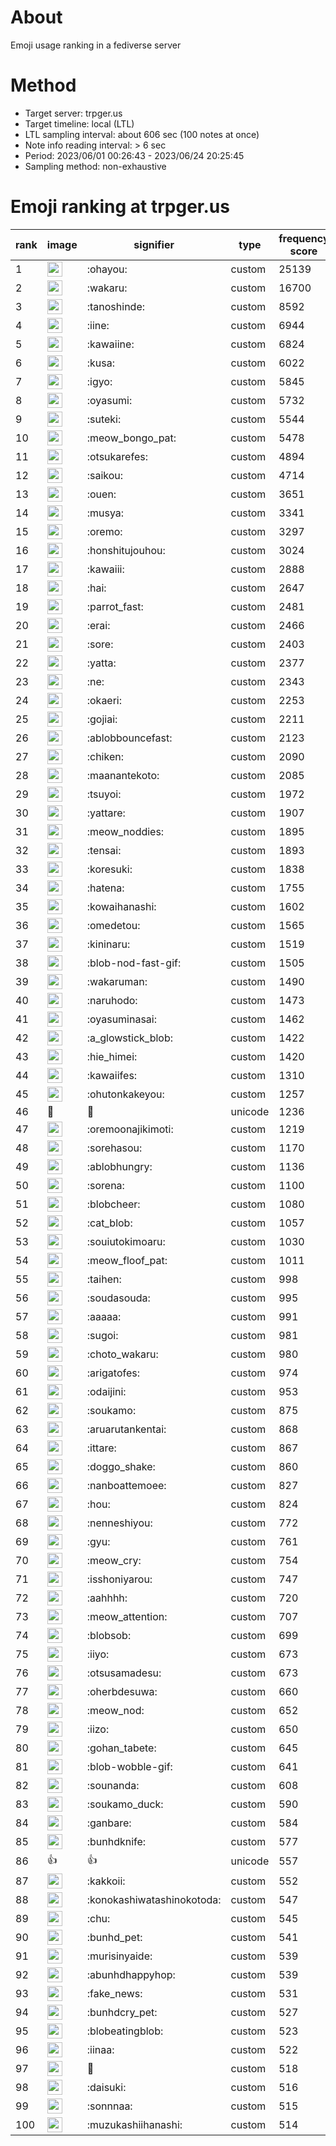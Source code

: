# About
Emoji usage ranking in a fediverse server

# Method
- Target server: trpger.us
- Target timeline: local (LTL)
- LTL sampling interval: about 606 sec (100 notes at once)
- Note info reading interval: > 6 sec
- Period: 2023/06/01 00:26:43 - 2023/06/24 20:25:45 
- Sampling method: non-exhaustive

# Emoji ranking at trpger.us

|rank|image|signifier|type|frequency score|
|----|----|----|----|----|
|1|<img height="24" src="https://trpger.us/emoji/ohayou.webp">|:ohayou:|custom|25139|
|2|<img height="24" src="https://trpger.us/emoji/wakaru.webp">|:wakaru:|custom|16700|
|3|<img height="24" src="https://trpger.us/emoji/tanoshinde.webp">|:tanoshinde:|custom|8592|
|4|<img height="24" src="https://trpger.us/emoji/iine.webp">|:iine:|custom|6944|
|5|<img height="24" src="https://trpger.us/emoji/kawaiine.webp">|:kawaiine:|custom|6824|
|6|<img height="24" src="https://trpger.us/emoji/kusa.webp">|:kusa:|custom|6022|
|7|<img height="24" src="https://trpger.us/emoji/igyo.webp">|:igyo:|custom|5845|
|8|<img height="24" src="https://trpger.us/emoji/oyasumi.webp">|:oyasumi:|custom|5732|
|9|<img height="24" src="https://trpger.us/emoji/suteki.webp">|:suteki:|custom|5544|
|10|<img height="24" src="https://trpger.us/emoji/meow_bongo_pat.webp">|:meow_bongo_pat:|custom|5478|
|11|<img height="24" src="https://trpger.us/emoji/otsukarefes.webp">|:otsukarefes:|custom|4894|
|12|<img height="24" src="https://trpger.us/emoji/saikou.webp">|:saikou:|custom|4714|
|13|<img height="24" src="https://trpger.us/emoji/ouen.webp">|:ouen:|custom|3651|
|14|<img height="24" src="https://trpger.us/emoji/musya.webp">|:musya:|custom|3341|
|15|<img height="24" src="https://trpger.us/emoji/oremo.webp">|:oremo:|custom|3297|
|16|<img height="24" src="https://trpger.us/emoji/honshitujouhou.webp">|:honshitujouhou:|custom|3024|
|17|<img height="24" src="https://trpger.us/emoji/kawaiii.webp">|:kawaiii:|custom|2888|
|18|<img height="24" src="https://trpger.us/emoji/hai.webp">|:hai:|custom|2647|
|19|<img height="24" src="https://trpger.us/emoji/parrot_fast.webp">|:parrot_fast:|custom|2481|
|20|<img height="24" src="https://trpger.us/emoji/erai.webp">|:erai:|custom|2466|
|21|<img height="24" src="https://trpger.us/emoji/sore.webp">|:sore:|custom|2403|
|22|<img height="24" src="https://trpger.us/emoji/yatta.webp">|:yatta:|custom|2377|
|23|<img height="24" src="https://trpger.us/emoji/ne.webp">|:ne:|custom|2343|
|24|<img height="24" src="https://trpger.us/emoji/okaeri.webp">|:okaeri:|custom|2253|
|25|<img height="24" src="https://trpger.us/emoji/gojiai.webp">|:gojiai:|custom|2211|
|26|<img height="24" src="https://trpger.us/emoji/ablobbouncefast.webp">|:ablobbouncefast:|custom|2123|
|27|<img height="24" src="https://trpger.us/emoji/chiken.webp">|:chiken:|custom|2090|
|28|<img height="24" src="https://trpger.us/emoji/maanantekoto.webp">|:maanantekoto:|custom|2085|
|29|<img height="24" src="https://trpger.us/emoji/tsuyoi.webp">|:tsuyoi:|custom|1972|
|30|<img height="24" src="https://trpger.us/emoji/yattare.webp">|:yattare:|custom|1907|
|31|<img height="24" src="https://trpger.us/emoji/meow_noddies.webp">|:meow_noddies:|custom|1895|
|32|<img height="24" src="https://trpger.us/emoji/tensai.webp">|:tensai:|custom|1893|
|33|<img height="24" src="https://trpger.us/emoji/koresuki.webp">|:koresuki:|custom|1838|
|34|<img height="24" src="https://trpger.us/emoji/hatena.webp">|:hatena:|custom|1755|
|35|<img height="24" src="https://trpger.us/emoji/kowaihanashi.webp">|:kowaihanashi:|custom|1602|
|36|<img height="24" src="https://trpger.us/emoji/omedetou.webp">|:omedetou:|custom|1565|
|37|<img height="24" src="https://trpger.us/emoji/kininaru.webp">|:kininaru:|custom|1519|
|38|<img height="24" src="https://trpger.us/emoji/blob-nod-fast-gif.webp">|:blob-nod-fast-gif:|custom|1505|
|39|<img height="24" src="https://trpger.us/emoji/wakaruman.webp">|:wakaruman:|custom|1490|
|40|<img height="24" src="https://trpger.us/emoji/naruhodo.webp">|:naruhodo:|custom|1473|
|41|<img height="24" src="https://trpger.us/emoji/oyasuminasai.webp">|:oyasuminasai:|custom|1462|
|42|<img height="24" src="https://trpger.us/emoji/a_glowstick_blob.webp">|:a_glowstick_blob:|custom|1422|
|43|<img height="24" src="https://trpger.us/emoji/hie_himei.webp">|:hie_himei:|custom|1420|
|44|<img height="24" src="https://trpger.us/emoji/kawaiifes.webp">|:kawaiifes:|custom|1310|
|45|<img height="24" src="https://trpger.us/emoji/ohutonkakeyou.webp">|:ohutonkakeyou:|custom|1257|
|46|🍮|🍮|unicode|1236|
|47|<img height="24" src="https://trpger.us/emoji/oremoonajikimoti.webp">|:oremoonajikimoti:|custom|1219|
|48|<img height="24" src="https://trpger.us/emoji/sorehasou.webp">|:sorehasou:|custom|1170|
|49|<img height="24" src="https://trpger.us/emoji/ablobhungry.webp">|:ablobhungry:|custom|1136|
|50|<img height="24" src="https://trpger.us/emoji/sorena.webp">|:sorena:|custom|1100|
|51|<img height="24" src="https://trpger.us/emoji/blobcheer.webp">|:blobcheer:|custom|1080|
|52|<img height="24" src="https://trpger.us/emoji/cat_blob.webp">|:cat_blob:|custom|1057|
|53|<img height="24" src="https://trpger.us/emoji/souiutokimoaru.webp">|:souiutokimoaru:|custom|1030|
|54|<img height="24" src="https://trpger.us/emoji/meow_floof_pat.webp">|:meow_floof_pat:|custom|1011|
|55|<img height="24" src="https://trpger.us/emoji/taihen.webp">|:taihen:|custom|998|
|56|<img height="24" src="https://trpger.us/emoji/soudasouda.webp">|:soudasouda:|custom|995|
|57|<img height="24" src="https://trpger.us/emoji/aaaaa.webp">|:aaaaa:|custom|991|
|58|<img height="24" src="https://trpger.us/emoji/sugoi.webp">|:sugoi:|custom|981|
|59|<img height="24" src="https://trpger.us/emoji/choto_wakaru.webp">|:choto_wakaru:|custom|980|
|60|<img height="24" src="https://trpger.us/emoji/arigatofes.webp">|:arigatofes:|custom|974|
|61|<img height="24" src="https://trpger.us/emoji/odaijini.webp">|:odaijini:|custom|953|
|62|<img height="24" src="https://trpger.us/emoji/soukamo.webp">|:soukamo:|custom|875|
|63|<img height="24" src="https://trpger.us/emoji/aruarutankentai.webp">|:aruarutankentai:|custom|868|
|64|<img height="24" src="https://trpger.us/emoji/ittare.webp">|:ittare:|custom|867|
|65|<img height="24" src="https://trpger.us/emoji/doggo_shake.webp">|:doggo_shake:|custom|860|
|66|<img height="24" src="https://trpger.us/emoji/nanboattemoee.webp">|:nanboattemoee:|custom|827|
|67|<img height="24" src="https://trpger.us/emoji/hou.webp">|:hou:|custom|824|
|68|<img height="24" src="https://trpger.us/emoji/nenneshiyou.webp">|:nenneshiyou:|custom|772|
|69|<img height="24" src="https://trpger.us/emoji/gyu.webp">|:gyu:|custom|761|
|70|<img height="24" src="https://trpger.us/emoji/meow_cry.webp">|:meow_cry:|custom|754|
|71|<img height="24" src="https://trpger.us/emoji/isshoniyarou.webp">|:isshoniyarou:|custom|747|
|72|<img height="24" src="https://trpger.us/emoji/aahhhh.webp">|:aahhhh:|custom|720|
|73|<img height="24" src="https://trpger.us/emoji/meow_attention.webp">|:meow_attention:|custom|707|
|74|<img height="24" src="https://trpger.us/emoji/blobsob.webp">|:blobsob:|custom|699|
|75|<img height="24" src="https://trpger.us/emoji/iiyo.webp">|:iiyo:|custom|673|
|76|<img height="24" src="https://trpger.us/emoji/otsusamadesu.webp">|:otsusamadesu:|custom|673|
|77|<img height="24" src="https://trpger.us/emoji/oherbdesuwa.webp">|:oherbdesuwa:|custom|660|
|78|<img height="24" src="https://trpger.us/emoji/meow_nod.webp">|:meow_nod:|custom|652|
|79|<img height="24" src="https://trpger.us/emoji/iizo.webp">|:iizo:|custom|650|
|80|<img height="24" src="https://trpger.us/emoji/gohan_tabete.webp">|:gohan_tabete:|custom|645|
|81|<img height="24" src="https://trpger.us/emoji/blob-wobble-gif.webp">|:blob-wobble-gif:|custom|641|
|82|<img height="24" src="https://trpger.us/emoji/sounanda.webp">|:sounanda:|custom|608|
|83|<img height="24" src="https://trpger.us/emoji/soukamo_duck.webp">|:soukamo_duck:|custom|590|
|84|<img height="24" src="https://trpger.us/emoji/ganbare.webp">|:ganbare:|custom|584|
|85|<img height="24" src="https://trpger.us/emoji/bunhdknife.webp">|:bunhdknife:|custom|577|
|86|👍|👍|unicode|557|
|87|<img height="24" src="https://trpger.us/emoji/kakkoii.webp">|:kakkoii:|custom|552|
|88|<img height="24" src="https://trpger.us/emoji/konokashiwatashinokotoda.webp">|:konokashiwatashinokotoda:|custom|547|
|89|<img height="24" src="https://trpger.us/emoji/chu.webp">|:chu:|custom|545|
|90|<img height="24" src="https://trpger.us/emoji/bunhd_pet.webp">|:bunhd_pet:|custom|541|
|91|<img height="24" src="https://trpger.us/emoji/murisinyaide.webp">|:murisinyaide:|custom|539|
|92|<img height="24" src="https://trpger.us/emoji/abunhdhappyhop.webp">|:abunhdhappyhop:|custom|539|
|93|<img height="24" src="https://trpger.us/emoji/fake_news.webp">|:fake_news:|custom|531|
|94|<img height="24" src="https://trpger.us/emoji/bunhdcry_pet.webp">|:bunhdcry_pet:|custom|527|
|95|<img height="24" src="https://trpger.us/emoji/blobeatingblob.webp">|:blobeatingblob:|custom|523|
|96|<img height="24" src="https://trpger.us/emoji/iinaa.webp">|:iinaa:|custom|522|
|97|<img height="24" src="https://trpger.us/emoji/birthday.webp">|:birthday:|custom|518|
|98|<img height="24" src="https://trpger.us/emoji/daisuki.webp">|:daisuki:|custom|516|
|99|<img height="24" src="https://trpger.us/emoji/sonnnaa.webp">|:sonnnaa:|custom|515|
|100|<img height="24" src="https://trpger.us/emoji/muzukashiihanashi.webp">|:muzukashiihanashi:|custom|514|
